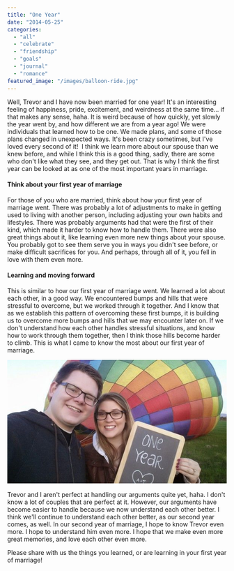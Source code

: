 ```yaml
---
title: "One Year"
date: "2014-05-25"
categories: 
  - "all"
  - "celebrate"
  - "friendship"
  - "goals"
  - "journal"
  - "romance"
featured_image: "/images/balloon-ride.jpg"
---
```


Well, Trevor and I have now been married for one year! It's an interesting feeling of happiness, pride, excitement, and weirdness at the same time... if that makes any sense, haha. It is weird because of how quickly, yet slowly the year went by, and how different we are from a year ago! We were individuals that learned how to be one. We made plans, and some of those plans changed in unexpected ways. It's been crazy sometimes, but I've loved every second of it!  I think we learn more about our spouse than we knew before, and while I think this is a good thing, sadly, there are some who don't like what they see, and they get out. That is why I think the first year can be looked at as one of the most important years in marriage.

#### Think about your first year of marriage

For those of you who are married, think about how your first year of marriage went. There was probably a lot of adjustments to make in getting used to living with another person, including adjusting your own habits and lifestyles. There was probably arguments had that were the first of their kind, which made it harder to know how to handle them. There were also great things about it, like learning even more new things about your spouse. You probably got to see them serve you in ways you didn't see before, or make difficult sacrifices for you. And perhaps, through all of it, you fell in love with them even more.

#### Learning and moving forward

This is similar to how our first year of marriage went. We learned a lot about each other, in a good way. We encountered bumps and hills that were stressful to overcome, but we worked through it together. And I know that as we establish this pattern of overcoming these first bumps, it is building us to overcome more bumps and hills that we may encounter later on. If we don't understand how each other handles stressful situations, and know how to work through them together, then I think those hills become harder to climb. This is what I came to know the most about our first year of marriage.

![important years in marriage, first year of marriage, things to learn in the first year of marriage, celebrating one year anniversary](/images/20140522_061841-1.jpg)

Trevor and I aren't perfect at handling our arguments quite yet, haha. I don't know a lot of couples that are perfect at it. However, our arguments have become easier to handle because we now understand each other better. I think we'll continue to understand each other better, as our second year comes, as well. In our second year of marriage, I hope to know Trevor even more. I hope to understand him even more. I hope that we make even more great memories, and love each other even more.

Please share with us the things you learned, or are learning in your first year of marriage!
